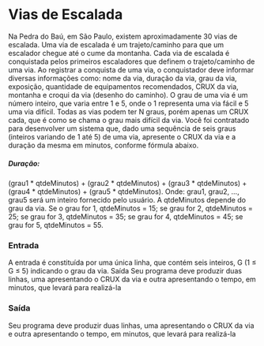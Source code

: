 # Vias de Escalada 

Na Pedra do Baú, em São Paulo, existem aproximadamente 30 vias de escalada. Uma
via de escalada é um trajeto/caminho para que um escalador chegue até o cume da montanha.
Cada via de escalada é conquistada pelos primeiros escaladores que definem o trajeto/caminho
de uma via. Ao registrar a conquista de uma via, o conquistador deve informar diversas
informações como: nome da via, duração da via, grau da via, exposição, quantidade de
equipamentos recomendados, CRUX da via, montanha e croqui da via (desenho do caminho).
O grau de uma via é um número inteiro, que varia entre 1 e 5, onde o 1 representa uma
via fácil e 5 uma via difícil. Todas as vias podem ter N graus, porém apenas um CRUX cada,
que é como se chama o grau mais difícil da via.
Você foi contratado para desenvolver um sistema que, dado uma sequência de seis
graus (inteiros variando de 1 até 5) de uma via, apresente o CRUX da via e a duração da mesma
em minutos, conforme fórmula abaixo.

##### Duração: 
(grau1 * qtdeMinutos) + (grau2 * qtdeMinutos) + (grau3 * qtdeMinutos) + (grau4 *
qtdeMinutos) + (grau5 * qtdeMinutos).
Onde: grau1, grau2, …, grau5 será um inteiro fornecido pelo usuário.
A qtdeMinutos depende do grau da via. Se o grau for 1, qtdeMinutos = 15; se grau for 2, qtdeMinutos =
25; se grau for 3, qtdeMinutos = 35; se grau for 4, qtdeMinutos = 45; se grau for 5, qtdeMinutos = 55.

### Entrada
 A entrada é constituída por uma única linha, que contém seis inteiros, G (1 ≤ G ≤ 5)
indicando o grau da via.
Saída
Seu programa deve produzir duas linhas, uma apresentando o CRUX da via e outra
apresentando o tempo, em minutos, que levará para realizá-la
### Saída
Seu programa deve produzir duas linhas, uma apresentando o CRUX da via e outra
apresentando o tempo, em minutos, que levará para realizá-la
